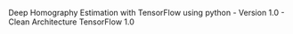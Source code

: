 Deep Homography Estimation with TensorFlow using python - Version 1.0 - Clean Architecture
TensorFlow 1.0
